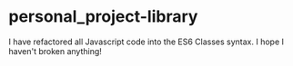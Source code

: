 # personal_project-library

I have refactored all Javascript code into the ES6 Classes syntax. I hope I haven't broken anything!
